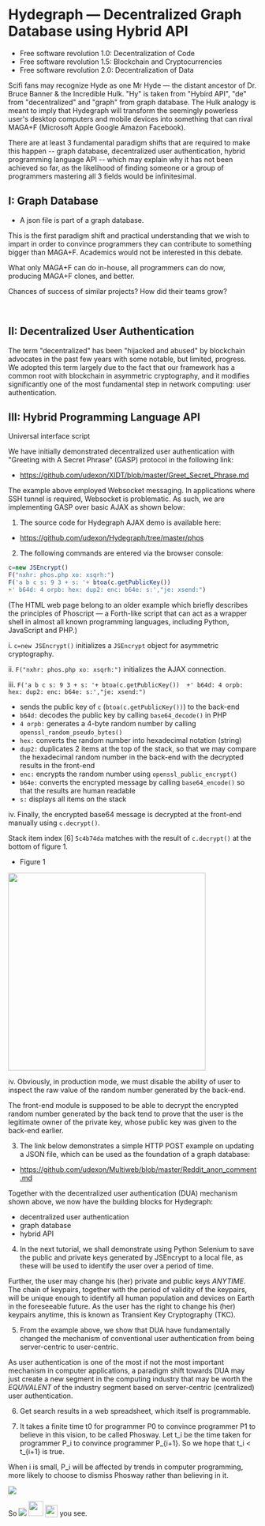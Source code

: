# Hydegraph &mdash; Decentralized Graph Database using Hybrid API

- Free software revolution 1.0: Decentralization of Code
- Free software revolution 1.5: Blockchain and Cryptocurrencies
- Free software revolution 2.0: Decentralization of Data

Scifi fans may recognize Hyde as one Mr Hyde &mdash; the distant ancestor of Dr. Bruce Banner & the Incredible Hulk. "Hy" is taken from "Hybird API", "de" from "decentralized" and "graph" from graph database. The Hulk analogy is meant to imply that Hydegraph will transform the seemingly powerless user's desktop computers and mobile devices into something that can rival MAGA+F (Microsoft Apple Google Amazon Facebook).


There are at least 3 fundamental paradigm shifts that are required to make this happen -- graph database, decentralized user authentication, hybrid programming language API -- which may explain why it has not been achieved so far, as the likelihood of finding someone or a group of programmers mastering all 3 fields would be infinitesimal.



## I: Graph Database

- A json file is part of a graph database.

This is the first paradigm shift and practical understanding that we wish to impart in order to convince programmers they can contribute to something bigger than MAGA+F.
Academics would not be interested in this debate. 



What only MAGA+F can do in-house, all programmers can do now, producing MAGA+F clones, and better.

Chances of success of similar projects? How did their teams grow?

 
## II: Decentralized User Authentication
The term "decentralized" has been "hijacked and abused" by blockchain advocates in the past few years with some notable, but limited, progress. We adopted this term largely due to the fact that our framework has a common root with blockchain in asymmetric cryptography, and it modifies significantly one of the most fundamental step in network computing: user authentication.


## III: Hybrid Programming Language API

Universal interface script

We have initially demonstrated decentralized user authentication with "Greeting with A Secret Phrase" (GASP) protocol in the following link:

- https://github.com/udexon/XIDT/blob/master/Greet_Secret_Phrase.md

The example above employed Websocket messaging. In applications where SSH tunnel is required, Websocket is problematic. As such, we are implementing GASP over basic AJAX as shown below:

1. The source code for Hydegraph AJAX demo is available here:

- https://github.com/udexon/Hydegraph/tree/master/phos

2. The following commands are entered via the browser console:

```js
c=new JSEncrypt()
F("nxhr: phos.php xo: xsqrh:")
F('a b c s: 9 3 + s: '+ btoa(c.getPublicKey()) 
+' b64d: 4 orpb: hex: dup2: enc: b64e: s:',"je: xsend:")
```

(The HTML web page belong to an older example which briefly describes the principles of Phoscript &mdash; a Forth-like script that can act as a wrapper shell in almost all known programming languages, including Python, JavaScript and PHP.)

i. `c=new JSEncrypt()` initializes a `JSEncrypt` object for asymmetric cryptography.

ii. `F("nxhr: phos.php xo: xsqrh:")` initializes the AJAX connection.

iii. `F('a b c s: 9 3 + s: '+ btoa(c.getPublicKey()) 
+' b64d: 4 orpb: hex: dup2: enc: b64e: s:',"je: xsend:")`

- sends the public key of `c` (`btoa(c.getPublicKey())`) to the back-end
- `b64d:` decodes the public key by calling `base64_decode()` in PHP
- `4 orpb:` generates a 4-byte random number by calling `openssl_random_pseudo_bytes()`
- `hex:` converts the random number into hexadecimal notation (string)
- `dup2:` duplicates 2 items at the top of the stack, so that we may compare the hexadecimal random number in the back-end with the decrypted results in the front-end
- `enc:` encrypts the random number using `openssl_public_encrypt()`
- `b64e:` converts the encrypted message by calling `base64_encode()` so that the results are human readable
- `s:` displays all items on the stack

iv. Finally, the encrypted base64 message is decrypted at the front-end manually using `c.decrypt()`. 

Stack item index [6] `5c4b74da` matches with the result of `c.decrypt()` at the bottom of figure 1.

- Figure 1
<img src="https://github.com/udexon/Hydegraph/blob/master/Hydegraph/GASP.png" width=400>

iv. Obviously, in production mode, we must disable the ability of user to inspect the raw value of the random number generated by the back-end.

The front-end module is supposed to be able to decrypt the encrypted random number generated by the back tend to prove that the user is the legitimate owner of the private key, whose public key was given to the back-end earlier.

3. The link below demonstrates a simple HTTP POST example on updating a JSON file, which can be used as the foundation of a graph database:

- https://github.com/udexon/Multiweb/blob/master/Reddit_anon_comment.md

Together with the decentralized user authentication (DUA) mechanism shown above, we now have the building blocks for Hydegraph:

- decentralized user authentication
- graph database
- hybrid API

4. In the next tutorial, we shall demonstrate using Python Selenium to save the public and private keys generated by JSEncrypt to a local file, as these will be used to identify the user over a period of time.

Further, the user may change his (her) private and public keys _ANYTIME_. The chain of keypairs, together with the period of validity of the keypairs, will be unique enough to identify all human population and devices on Earth in the foreseeable future. As the user has the right to change his (her) keypairs anytime, this is known as Transient Key Cryptography (TKC).

5. From the example above, we show that DUA have fundamentally changed the mechanism of conventional user authentication from being server-centric to user-centric.

As user authentication is one of the most if not the most important mechanism in computer applications, a paradigm shift towards DUA may just create a new segment in the computing industry that may be worth the _EQUIVALENT_ of the industry segment based on server-centric (centralized) user authentication.

6. Get search results in a web spreadsheet, which itself is programmable.


7. It takes a finite time t0 for programmer P0 to convince programmer P1 to believe in this vision, to be called Phosway. Let t_i be the time taken for programmer P_i to convince programmer P_{i+1}. So we hope that t_i < t_{i+1} is true.

When i is small, P_i will be affected by trends in computer programming, more likely to choose to dismiss Phosway rather than believing in it.


<img src="https://github.com/udexon/Hydegraph/blob/master/Hydegraph/equation.svg">

So <img src="https://github.com/udexon/Hydegraph/blob/master/Hydegraph/P_i.svg"> <img src="https://github.com/udexon/Hydegraph/blob/master/Hydegraph/P_i.svg" width=30> <img src="https://github.com/udexon/Hydegraph/blob/master/Hydegraph/P_i.svg" width=25 style="vertical-align:bottom"> you see.


